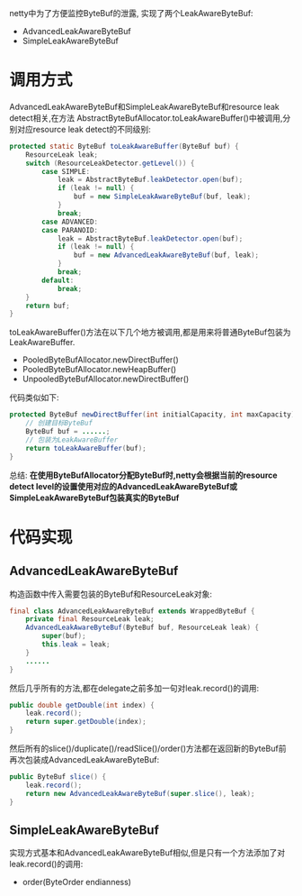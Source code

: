 netty中为了方便监控ByteBuf的泄露, 实现了两个LeakAwareByteBuf:

- AdvancedLeakAwareByteBuf
- SimpleLeakAwareByteBuf

# 调用方式

AdvancedLeakAwareByteBuf和SimpleLeakAwareByteBuf和resource leak detect相关,在方法 AbstractByteBufAllocator.toLeakAwareBuffer()中被调用,分别对应resource leak detect的不同级别: 

```java
protected static ByteBuf toLeakAwareBuffer(ByteBuf buf) {
    ResourceLeak leak;
    switch (ResourceLeakDetector.getLevel()) {
        case SIMPLE:
            leak = AbstractByteBuf.leakDetector.open(buf);
            if (leak != null) {
                buf = new SimpleLeakAwareByteBuf(buf, leak);
            }
            break;
        case ADVANCED:
        case PARANOID:
            leak = AbstractByteBuf.leakDetector.open(buf);
            if (leak != null) {
                buf = new AdvancedLeakAwareByteBuf(buf, leak);
            }
            break;
        default:
            break;
    }
    return buf;
}
```

toLeakAwareBuffer()方法在以下几个地方被调用,都是用来将普通ByteBuf包装为LeakAwareBuffer.

- PooledByteBufAllocator.newDirectBuffer()
- PooledByteBufAllocator.newHeapBuffer()
- UnpooledByteBufAllocator.newDirectBuffer()

代码类似如下:

```java
protected ByteBuf newDirectBuffer(int initialCapacity, int maxCapacity) {
	// 创建目标ByteBuf
    ByteBuf buf = ......;
	// 包装为LeakAwareBuffer
    return toLeakAwareBuffer(buf);
}
```

总结: **在使用ByteBufAllocator分配ByteBuf时,netty会根据当前的resource detect level的设置使用对应的AdvancedLeakAwareByteBuf或SimpleLeakAwareByteBuf包装真实的ByteBuf**

# 代码实现

## AdvancedLeakAwareByteBuf

构造函数中传入需要包装的ByteBuf和ResourceLeak对象:

```java
final class AdvancedLeakAwareByteBuf extends WrappedByteBuf {
    private final ResourceLeak leak;
    AdvancedLeakAwareByteBuf(ByteBuf buf, ResourceLeak leak) {
        super(buf);
        this.leak = leak;
    }
    ......
}
```

然后几乎所有的方法,都在delegate之前多加一句对leak.record()的调用:

```java
public double getDouble(int index) {
    leak.record();
    return super.getDouble(index);
}
```

然后所有的slice()/duplicate()/readSlice()/order()方法都在返回新的ByteBuf前再次包装成AdvancedLeakAwareByteBuf:

```java
public ByteBuf slice() {
    leak.record();
    return new AdvancedLeakAwareByteBuf(super.slice(), leak);
}
```

## SimpleLeakAwareByteBuf

实现方式基本和AdvancedLeakAwareByteBuf相似,但是只有一个方法添加了对leak.record()的调用:

- order(ByteOrder endianness)